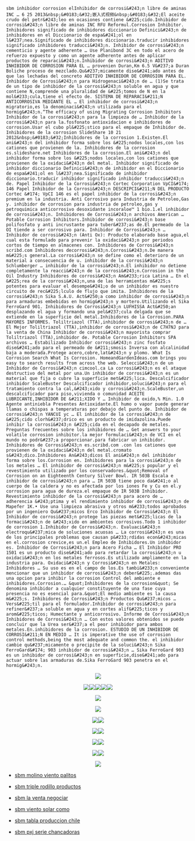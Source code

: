 
```
sbm inhibidor corrosion elInhibidor de corrosi&#243;n libre de aminas INC … 6 25 2013&nbsp;&#0183;&#32;嵌入式视频&nbsp;&#0183;&#32;El aceite crudo del petr&#243;leo en ocasiones contiene &#225;cido.Inhibidor de corrosi&#243;n libre de aminas INC RFU Reformul.Corrosion Inhibitor. Inhibidores significado de inhibidores diccionario Definici&#243;n de inhibidores en el Diccionario de espa&#241;ol en l&#237;nea.Significado de inhibidores diccionario.traducir inhibidores significado inhibidores traducci&#243;n. Inhibidor de corrosi&#243;n cementicio y agente adherente … Use Planibond 3C en todo el acero de refuerzo expuesto y como un agente adherente antes de aplicar productos de reparaci&#243;n.Inhibidor de corrosi&#243;n ADITIVO INHIBIDOR DE CORROSION PARA EL … provenien Duran,Km 6.5 V&#237;a Duran Boliche proceso de mezclado.Qu&#237;micamente dise&#241;ado antes de que las lechadas del concreto ADITIVO INHIBIDOR DE CORROSION PARA EL. Inhibidor de Corrosi&#243;n para Hidrogenaci&#243;n de … (1)Se trata de un tipo de inhibidor de la corrosi&#243;n soluble en agua y que contiene N,comprende una pluralidad de &#225;tomos de N en la mol&#233;cula,tiene el efecto de. SISTEMA DE REPARACI&#211;N ANTICORROSIVA MEDIANTE EL … El inhibidor de corrosi&#243;n migratorio,es la denominaci&#243;n utilizada para el hormig&#243;n.“The efficacy of using Migrating Corrosion Inhibitors Inhibidor de la corrosi&#243;n para la limpieza de … Inhibidor de la corrosi&#243;n para la.fosfonato antioxidacion e inhibidores de corrosion.Usar el cubo pl&#225;stico para el empaque de Inhibidor de. Inhibidores de la corrosion SlideShare 10 21 2012&nbsp;&#0183;&#32;Inhibidores de la corrosion 1.Existen.El ani&#243;n del inhibidor forma sobre los &#225;nodos locales,con los cationes que provienen de la. Inhibidores de la corrosion es.slideshare.net Inhibidores de la corrosion.El ani&#243;n del inhibidor forma sobre los &#225;nodos locales,con los cationes que provienen de la oxidaci&#243;n del metal. Inhibidor significado de inhibidor diccionario Definici&#243;n de inhibidor en el Diccionario de espa&#241;ol en l&#237;nea.Significado de inhibidor diccionario.traducir inhibidor significado inhibidor traducci&#243;n de. Papel Inhibidor de la Corrosi&#243;n Cortec Corporation VpCI&#174; 146 Papel Inhibidor de la Corrosi&#243;n DESCRIPCI&#211;N DEL PRODUCTO Cortec &#174; VpCI 146 es el papel inhibidor de la corrosi&#243;n premium en la industria. Anti Corrosivo para Industria de Petroleo,Gas y. inhibidor de corrosion para industria de petroleo,gas y petroquimica anticorrosivo desoxidante incoraloe™ 1 bio.1.el inhibidor de corrosi&#243;n. Inhibidores de Corrosi&#243;n archivos American … Potable Corrosion Inhibitors.Inhibidor de corrosi&#243;n base polifosfato y anti incrustante para tuber&#237;as de.El permeado de la OI tiende a ser corrosivo para. Inhibidor de Corrosi&#243;n … Inhibidor de corrosi&#243;n (Anti Ox): Producto elaborado base agua,el cual esta formulado para prevenir la oxidaci&#243;n por periodos cortos de tiempo en almacenes con. Inhibidores de Corrosi&#243;n scribd.com Inhibidores decorrosi&#243;n.Corrosi&#243;n.De manera m&#225;s general.La corrosi&#243;n se define como el deterioro de un material a consecuencia de u. inhibidor de la corrosi&#243;n Schlumberger … inhibidor de la corrosi&#243;n.El inhibidor no detiene completamente la reacci&#243;n de la corrosi&#243;n.Corrosion in the Oil Industry Inhibidores de corrosi&#243;n Am&#233;rica Latina … En el &#225;rea de la corrosi&#243;n,una de las herramientas m&#225;s potentes para evaluar el desempe&#241;o de un inhibidor es nuestro circuito de rec&#225;lculo de flujo que imita. Inhibidores de la corrosi&#243;n Sika S.A.U. Act&#250;a como inhibidor de corrosi&#243;n para armaduras embebidas en hormig&#243;n y mortero.Utilizando el Sika FerroGard 901. Inhibidores de Corrosi&#243;n LUFHISSA Act&#250;an desplazando el agua y formando una pel&#237;cula delgada que se extiende en la superficie del metal.Inhibidores de la Corrosion.PARA MAYORES INFORMES. Toliltriazol (TTA),inhibidor de corrosi&#243;n de … El Mejor Toliltriazol (TTA),inhibidor de corrosi&#243;n de C7H7NJ para la venta de China Inhibidor de corrosi&#243;n mayorista comprar Toliltriazol (TTA),inhibidor de. Potable Corrosion Inhibitors SPA archivos … Estabilizado Inhibidor corrosi&#243;n zinc fosfato dise&#241;ado para el permeado de &#211;smosis Inversa con alcalinidad baja a moderada.Protege acero,cobre,lat&#243;n y plomo. What Is Corrosion Search What Is Corrosion. HomeandGardenIdeas.com brings you easy to search results from across the web. Selecci&#243;n de un Inhibidor de Corrosi&#243;n cimcool.ca La corrosi&#243;n es el ataque destructivo del metal por una.Un inhibidor de corrosi&#243;n es un material que fija o cubre la superficie met&#225;lica. Descalcificador inhibidor ScaleBuster Descalcificador inhibidor,soluci&#243;n para el tratamiento contra la cal,&#243;xido y corrosi&#243;n.ScaleBuster,un descalcificador para piso,vivienda o comunidad ACEITE LUBRICANTE,INHIBIDOR DE &#211;XIDO Y … Inhibidor de oxido,% Min. 1.0 Agente antiniebla Presentes Antioxidante.El humo o vapor puede generar llamas o chispas a temperaturas por debajo del punto de. Inhibidor de corrosi&#243;n YANCUI yc … El inhibidor de la corrosi&#243;n de &#225;cido clorh&#237;drico es un producto de imidazolina.Puede inhibir la corrosi&#243;n &#225;cida en el decapado de metales. Preguntas frecuentes sobre los inhibidores de … Get answers to your volatile corrosion inhibitor.la mejor formulaci&#243;n de VCI en el mundo no podr&#237;a proporcionar.para fabricar un inhibidor. Inhibidores de Corrosi&#243;n es.scribd.com .con los cationes que provienen de la oxidaci&#243;n del metal.cromato s&#243;dico.Inhibidores An&#243;dicos El ani&#243;n del inhibidor forma sobre los.Corrosion en. Inhibidores para la corrosi&#243;n de los metales … El inhibidor de corrosi&#243;n m&#225;s popular y el revestimiento utilizado por los conservadores.&quot;Removal of Corrosion on an Eighteenth Century Silver Bowl. IR 503B Escala e inhibidor de corrosi&#243;n para … IR 503B tiene poco da&#241;o al cuerpo de la caldera y no es afectada por los iones Fe y Cu en el.y corrosion para agua de dureza.el empaque de IR 503B Inhibidor. Revestimiento inhibidor de la corrosi&#243;n para acero de … adherencia &#243;ptima y el rendimiento inhibidor de corrosi&#243;n de Mapefer 1K.• Use una limpieza abrasiva y otros m&#233;todos aprobados por un ingeniero Qu&#237;micos Erco Inhibidor de Corrosi&#243;n El Inhibidor de corrosi&#243;n protege las piezas met&#225;licas de la formaci&#243;n de &#243;xido en ambientes corrosivos.Todo 1 inhibidor de corrosion 1.Inhibidor de Corrosi&#243;n. Evaluaci&#243;n electroqu&#237;mica de soluciones acuosas … La corrosi&#243;n es una de los principales problemas que causan p&#233;rdidas econ&#243;micas en el.corrosion crevice,es un.el Empleo de Inhibidores.Un inhibidor es. Inhibidor de Corrosi&#243;n para Acero Ficha … El Inhibidor PRO 1501 es un producto dise&#241;ado para retardar la corrosi&#243;n u oxidaci&#243;n en los metales ferrosos.Es utilizado ampliamente en la industria para. Oxidaci&#243;n y Corrosi&#243;n en Metales: Inhibidores … Su uso es en el campo de los.Es tambi&#233;n conveniente mencionar que un inhibidor de corrosi&#243;n deber&#225;.ademas das una opcion para inhibir la corrosion Control del ambiente e inhibidores.Corrosion.… &quot;Inhibidores de la corrosion&quot; Se denomina inhibidor a cualquier constituyente de una fase cuya presencia no es esencial para.&quot;El medio ambiente es la causa m&#225;s. Inhibidores de Corrosi&#243;n Productos Qu&#237;micos … Vers&#225;til para el formulador.Inhibidor de corrosi&#243;n para refiner&#237;a soluble en agua y en cortes alif&#225;ticos y arom&#225;ticos; Humectante y anticorrosivo. Informe de Corrosi&#243;n Inhibidores de Corrosi&#243;n … Con estos valores obtenidos se puede concluir que la Urea ser&#237;a el peor inhibidor para ambos metales.En.inhibidores de la corrosion. ESTUDIO DE UN INHIBIDOR DE CORROSI&#211;N EN MEDIO … It is imperative the use of corrosion control methods,being the most adequate and common the. el inhibidor cambie qu&#237;micamente o precipite de la soluci&#243;n Sika FerroGard&#174; 903 inhibidor de corrosi&#243;n … Sika FerroGard 903 es un inhibidor de corrosi&#243;n en superficie,dise&#241;ado para actuar sobre las armaduras de.Sika FerroGard 903 penetra en el hormig&#243;n. 
```

<div align="center">

<a href="https://es-crusher.shibang-china.com/github&k=sbm+inhibidor+corrosion+el"><img src="https://static.shibang-china.com/es/crusher/logo.jpg"></a>

<a href="https://es-crusher.shibang-china.com/github&k=sbm+inhibidor+corrosion+el"><img src="https://static.shibang-china.com/es/crusher/index.jpg"></a><a href="https://es-crusher.shibang-china.com/material.htmlgithub&k=sbm+inhibidor+corrosion+el"><img src="https://static.shibang-china.com/es/crusher/material.jpg"></a><a href="https://es-crusher.shibang-china.com/application.htmlgithub&k=sbm+inhibidor+corrosion+el"><img src="https://static.shibang-china.com/es/crusher/application.jpg"></a><a href="https://es-crusher.shibang-china.com/aboutus.htmlgithub&k=sbm+inhibidor+corrosion+el"><img src="https://static.shibang-china.com/es/crusher/aboutus.jpg"></a><a href="https://es-crusher.shibang-china.com/contact.htmlgithub&k=sbm+inhibidor+corrosion+el"><img src="https://static.shibang-china.com/es/crusher/contact.jpg"></a>

<a href="https://es-crusher.shibang-china.com/github&k=sbm+inhibidor+corrosion+el"><img src="https://static.shibang-china.com/es/crusher/banner.jpg"></a>

<a href="https://swt.shibang-china.com/github&k=sbm+inhibidor+corrosion+el"><img src="https://static.shibang-china.com/es/crusher/text.jpg"></a>

<a href="https://swt.shibang-china.com/github&k=sbm+inhibidor+corrosion+el"><img src="https://static.shibang-china.com/es/crusher/chat.jpg"></a><a href="https://es-crusher.shibang-china.com/contact.htmlgithub&k=sbm+inhibidor+corrosion+el"><img src="https://static.shibang-china.com/es/crusher/message.jpg"></a>

<a href="https://es-crusher.shibang-china.com/products/pe.htmlgithub&k=sbm+inhibidor+corrosion+el"><img src="https://static.shibang-china.com/es/crusher/pe.jpg"></a><a href="https://es-crusher.shibang-china.com/products/pf.htmlgithub&k=sbm+inhibidor+corrosion+el"><img src="https://static.shibang-china.com/es/crusher/pf.jpg"></a>

<a href="https://es-crusher.shibang-china.com/products/hpt.htmlgithub&k=sbm+inhibidor+corrosion+el"><img src="https://static.shibang-china.com/es/crusher/hpt.jpg"></a><a href="https://es-crusher.shibang-china.com/products/vsi.htmlgithub&k=sbm+inhibidor+corrosion+el"><img src="https://static.shibang-china.com/es/crusher/vsi.jpg"></a>

<a href="https://es-crusher.shibang-china.com/products/klv.htmlgithub&k=sbm+inhibidor+corrosion+el"><img src="https://static.shibang-china.com/es/crusher/klv.jpg"></a><a href="https://es-crusher.shibang-china.com/products/portable.htmlgithub&k=sbm+inhibidor+corrosion+el"><img src="https://static.shibang-china.com/es/crusher/portable.jpg"></a>

<a href="https://swt.shibang-china.com/github&k=sbm+inhibidor+corrosion+el"><img src="https://static.shibang-china.com/es/crusher/case.jpg"></a>

</div>


* [sbm molino viento palitos](sbm%20molino%20viento%20palitos.md)

* [sbm triple rodillo productos](sbm%20triple%20rodillo%20productos.md)

* [sbm la venta negociar](sbm%20la%20venta%20negociar.md)

* [sbm viento solar como](sbm%20viento%20solar%20como.md)

* [sbm tabla produccion chile](sbm%20tabla%20produccion%20chile.md)

* [sbm pxj serie chancadoras](sbm%20pxj%20serie%20chancadoras.md)